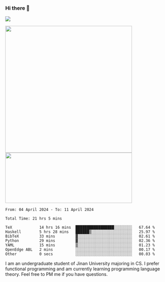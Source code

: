 ### Hi there 👋

<!--
**pe200012/pe200012** is a ✨ _special_ ✨ repository because its `README.md` (this file) appears on your GitHub profile.

Here are some ideas to get you started:

- 🔭 I’m currently working on ...
- 🌱 I’m currently learning ...
- 👯 I’m looking to collaborate on ...
- 🤔 I’m looking for help with ...
- 💬 Ask me about ...
- 📫 How to reach me: ...
- 😄 Pronouns: ...
- ⚡ Fun fact: ...
-->
![](https://www.codewars.com/users/pe200012/badges/large)
<p>
    <img width="400em" src="https://github-readme-stats-git-masterrstaa-rickstaa.vercel.app/api?username=pe200012&show_icons=true&icon_color=f44336&title_color=757de8&rank_icon=github">
    <img width="400em" height="159em" src="https://github-readme-stats-git-masterrstaa-rickstaa.vercel.app/api/top-langs/?username=pe200012&hide=html,cmake,css&title_color=757de8&layout=compact">
</p>

<!--START_SECTION:waka-->

```all_time
From: 04 April 2024 - To: 11 April 2024

Total Time: 21 hrs 5 mins

TeX            14 hrs 16 mins  █████████████████░░░░░░░░   67.64 %
Haskell        5 hrs 28 mins   ██████▒░░░░░░░░░░░░░░░░░░   25.97 %
BibTeX         33 mins         ▓░░░░░░░░░░░░░░░░░░░░░░░░   02.61 %
Python         29 mins         ▓░░░░░░░░░░░░░░░░░░░░░░░░   02.36 %
YAML           15 mins         ▒░░░░░░░░░░░░░░░░░░░░░░░░   01.23 %
OpenEdge ABL   2 mins          ░░░░░░░░░░░░░░░░░░░░░░░░░   00.17 %
Other          0 secs          ░░░░░░░░░░░░░░░░░░░░░░░░░   00.03 %
```

<!--END_SECTION:waka-->

I am an undergraduate student of Jinan University majoring in CS. I prefer functional programming and am currently learning programming language theory. Feel free to PM me if you have questions.
